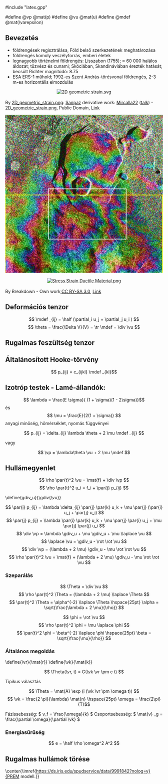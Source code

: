 #include "latex.gpp"

#define @vp @mat(p)
#define @vu @mat(u)
#define @mdef @mat(\varepsilon)


## Bevezetés

- földrengések regisztrálása, Föld belső szerkezetének meghatározása
- földrengés komoly veszélyforrás, emberi életek
- legnagyobb történelmi földrengés: Lisszabon (1755); &approx; 60 000 halálos
áldozat; tűzvész és cunami; Skóciában, Skandináviában érezték hatását; becsült Richter magnitúdó: 8.75
- ESA ERS-1 műhold; 1992-es Szent András-törésvonal földrengés, 2-3 m-es
horizontális elmozdulás

<p><a href="https://commons.wikimedia.org/wiki/File:2D_geometric_strain.svg#/media/File:2D_geometric_strain.svg">
<center>
<img src="https://upload.wikimedia.org/wikipedia/commons/thumb/2/23/2D_geometric_strain.svg/1200px-2D_geometric_strain.svg.png" width="600" alt="2D geometric strain.svg">
</center>
</a><br>By <a href="//commons.wikimedia.org/wiki/File:2D_geometric_strain.png" title="File:2D geometric strain.png">2D_geometric_strain.png</a>: <a href="//commons.wikimedia.org/wiki/User:Sanpaz" title="User:Sanpaz">Sanpaz</a>
derivative work: <a href="//commons.wikimedia.org/wiki/User:Mircalla22" title="User:Mircalla22">Mircalla22</a> (<a href="//commons.wikimedia.org/wiki/User_talk:Mircalla22" title="User talk:Mircalla22"><span class="signature-talk">talk</span></a>) - <a href="//commons.wikimedia.org/wiki/File:2D_geometric_strain.png" title="File:2D geometric strain.png">2D_geometric_strain.png</a>, Public Domain, <a href="https://commons.wikimedia.org/w/index.php?curid=7680077">Link</a></p>

<img src="https://raw.githubusercontent.com/bozso/texfiles/master/images/SAR_Kilauea_topo_interferogram.jpg">

<p>
<a href="https://commons.wikimedia.org/wiki/File:Stress_Strain_Ductile_Material.png#/media/File:Stress_Strain_Ductile_Material.png">
<center>
<img src="https://upload.wikimedia.org/wikipedia/commons/8/84/Stress_Strain_Ductile_Material.png" width="600" alt="Stress Strain Ductile Material.png">
</center>
</a><br>By Breakdown - <span class="int-own-work" lang="en">Own work</span>,<a href="http://creativecommons.org/licenses/by-sa/3.0/" title="Creative Commons Attribution-Share Alike 3.0">CC BY-SA 3.0</a>, <a href="https://commons.wikimedia.org/w/index.php?curid=3702892">Link</a></p>

## Deformációs tenzor

$$ \mdef _{ij} = \half (\partial_i u_j + \partial_j u_i ) $$
$$ \theta = \frac{\Delta V}{V} = \tr \mdef = \div \vu $$

## Rugalmas feszültség tenzor

## Általánosított Hooke-törvény
$$ p_{ij} = c_{ijkl} \mdef _{kl}$$

## Izotróp testek - Lamé-állandók:

$$ \lambda  = \frac{E \sigma}{ (1 + \sigma)(1 - 2\sigma)}$$
és
$$ \mu = \frac{E}{2(1 + \sigma)} $$
anyagi minőség, hőmérséklet, nyomás függvényei

$$ p_{ij} = \delta_{ij} \lambda \theta + 2 \mu \mdef _{ij} $$

vagy

$$ \vp = \lambda\theta \vu + 2 \mu \mdef $$

## Hullámegyenlet

$$ \rho \par{t}^2 \vu = \mat{f} + \div \vp $$
$$ \rho \par{t}^2 u_i = f_i + \par{j} p_{ij} $$

\define{gdiv_u}{\gdiv{\vu}}

$$ \par{i} p_{ij} = \lambda \delta_{ij} \par{j} \par{k} u_k  + \mu \par{j} (\par{i} u_j + \par{j} u_i) $$
$$ \par{j} p_{ij} = \lambda \par{i} \par{k} u_k  + \mu \par{j} \par{i} u_j + \mu \par{j} \par{j} u_i $$
$$ \div \vp = \lambda \gdiv_u  + \mu \gdiv_u + \mu \laplace \vu $$
$$ \laplace \vu = \gdiv_u - \rot \rot \vu $$
$$ \div \vp = (\lambda + 2 \mu) \gdiv_u  - \mu \rot \rot \vu $$
$$ \rho \par{t}^2 \vu = \mat{f} + (\lambda + 2 \mu) \gdiv_u  - \mu \rot \rot \vu $$

### Szeparálás

$$ \Theta = \div \vu $$
$$ \rho \par{t}^2 \Theta = (\lambda + 2 \mu) \laplace \Theta $$
$$ \par{t}^2 \Theta = \alpha^{-2} \laplace \Theta \hspace{25pt} \alpha = \sqrt{\frac{\lambda + 2 \mu}{\rho}} $$

$$ \phi = \rot \vu $$
$$ \rho \par{t}^2 \phi = \mu \laplace \phi $$
$$ \par{t}^2 \phi = \beta^{-2} \laplace \phi \hspace{25pt} \beta = \sqrt{\frac{\mu}{\rho}} $$

### Általános megoldás

\define{\vr}{\mat{r}}
\define{\vk}{\mat{k}}

$$ \Theta(\vr, t) = G(\vk \vr \pm c t) $$

Tipikus választás

$$ \Theta = \mat{A} \exp (i (\vk \vr \pm \omega t)) $$
$$ \vk = \frac{2 \pi}{\lambda} \mat{n} \hspace{25pt} \omega = \frac{2\pi}{T}$$

Fázissebesség: $ v_f = \frac{\omega}{k} $
Csoportsebesség: $ \mat{v} _g = \frac{\partial \omega}{\partial \vk} $

### Energiasűrűség

$$ e = \half \rho \omega^2 A^2 $$

## Rugalmas hullámok törése



\center{\imref{https://ds.iris.edu/spudservice/data/9991842?nolog=y}{PREM modell.}}

